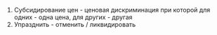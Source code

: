1. Субсидирование цен - ценовая дискриминация при которой для одних - одна цена, для других - другая
2. Упразднить - отменить / ликвидировать